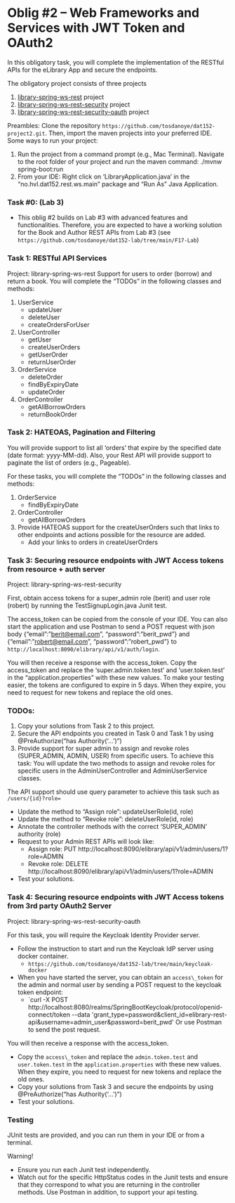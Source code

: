 # Oblig #2 – Web Frameworks and Services with JWT Token and OAuth2

In this obligatory task, you will complete the implementation of the RESTful APIs for the eLibrary App and secure the endpoints.

The obligatory project consists of three projects
1. [library-spring-ws-rest](library-spring-ws-rest) project
2. [library-spring-ws-rest-security](library-spring-ws-rest-security) project
3. [library-spring-ws-rest-security-oauth](library-spring-ws-rest-security-oauth) project

Preambles: Clone the repository `https://github.com/tosdanoye/dat152-project2.git`. Then, import the maven projects into your preferred IDE. 
Some ways to run your project:
1.	Run the project from a command prompt (e.g., Mac Terminal). Navigate to the root folder of your project and run the maven command: ./mvnw spring-boot:run
2.	From your IDE: Right click on ‘LibraryApplication.java’ in the “no.hvl.dat152.rest.ws.main” package and “Run As” Java Application.

### Task #0: (Lab 3)
-	This oblig #2 builds on Lab #3 with advanced features and functionalities. Therefore, you are expected to have a working solution for the Book and Author REST APIs from Lab #3 (see `https://github.com/tosdanoye/dat152-lab/tree/main/F17-Lab`)

### Task 1: RESTful API Services 
Project: library-spring-ws-rest
Support for users to order (borrow) and return a book. You will complete the “TODOs” in the following classes and methods:
1.	UserService
	-	updateUser
	-	deleteUser
	-	createOrdersForUser
2.	UserController
	-	getUser
	-	createUserOrders
	-	getUserOrder
	-	returnUserOrder
3.	OrderService
	-	deleteOrder
	-	findByExpiryDate
	-	updateOrder
4.	OrderController
	-	getAllBorrowOrders
	-	returnBookOrder	

### Task 2: HATEOAS, Pagination and Filtering
You will provide support to list all ‘orders’ that expire by the specified date (date format: yyyy-MM-dd). Also, your Rest API will provide support to paginate the list of orders (e.g., Pageable).

For these tasks, you will complete the “TODOs” in the following classes and methods:
1.	OrderService
	-	findByExpiryDate
2.	OrderController
	-	getAllBorrowOrders
3.	Provide HATEOAS support for the createUserOrders such that links to other endpoints and actions possible for the resource are added.
	-	Add your links to orders in createUserOrders

### Task 3: Securing resource endpoints with JWT Access tokens from resource + auth server

Project: library-spring-ws-rest-security

First, obtain access tokens for a super\_admin role (berit) and user role (robert) by running the TestSignupLogin.java Junit test. 

The access\_token can be copied from the console of your IDE. You can also start the application and use Postman to send a POST request with json body {“email”:”berit@email.com”, “password”:”berit\_pwd”} and {“email”:”robert@email.com”, “password”:”robert\_pwd”} to `http://localhost:8090/elibrary/api/v1/auth/login`. 

You will then receive a response with the access\_token. Copy the access\_token and replace the ‘super.admin.token.test’ and ‘user.token.test’ in the “application.properties” with these new values. To make your testing easier, the tokens are configured to expire in 5 days. When they expire, you need to request for new tokens and replace the old ones.

### TODOs:
1.	Copy your solutions from Task 2 to this project. 
2.	Secure the API endpoints you created in Task 0 and Task 1 by using @PreAuthorize(“has Authority(‘…’)”)
3.	Provide support for super admin to assign and revoke roles (SUPER_ADMIN, ADMIN, USER) from specific users. To achieve this task: You will update the two methods to assign and revoke roles for specific users in the AdminUserController and AdminUserService classes.

The API support should use query parameter to achieve this task such as	`/users/{id}?role=`
-	Update the method to “Assign role”: updateUserRole(id, role)
-	Update the method to “Revoke role”: deleteUserRole(id, role)
-	Annotate the controller methods with the correct ‘SUPER_ADMIN’ authority (role)
-	Request to your Admin REST APIs will look like:
	-	Assign role: PUT http://localhost:8090/elibrary/api/v1/admin/users/1?role=ADMIN
	-	Revoke role: DELETE http://localhost:8090/elibrary/api/v1/admin/users/1?role=ADMIN
-	Test your solutions.

### Task 4: Securing resource endpoints with JWT Access tokens from 3rd party OAuth2 Server

Project: library-spring-ws-rest-security-oauth

For this task, you will require the Keycloak Identity Provider server.
-	Follow the instruction to start and run the Keycloak IdP server using docker container.
	- `https://github.com/tosdanoye/dat152-lab/tree/main/keycloak-docker`
-	When you have started the server, you can obtain an `access\_token` for the admin and normal user by sending a POST request to the keycloak token endpoint:
	- `curl -X POST http://localhost:8080/realms/SpringBootKeycloak/protocol/openid-connect/token --data 'grant_type=password&client_id=elibrary-rest-api&username=admin_user&password=berit_pwd'  Or use Postman to send the post request. 

You will then receive a response with the access_token. 
- Copy the `access\_token` and replace the `admin.token.test` and `user.token.test` in the `application.properties` with these new values. When they expire, you need to request for new tokens and replace the old ones.
- Copy your solutions from Task 3 and secure the endpoints by using @PreAuthorize(“has Authority(‘…’)”)
- Test your solutions.


### Testing
JUnit tests are provided, and you can run them in your IDE or from a terminal. 

Warning! 
-	Ensure you run each Junit test independently.
-	Watch out for the specific HttpStatus codes in the Junit tests and ensure that they correspond to what you are returning in the controller methods.
Use Postman in addition, to support your api testing.
